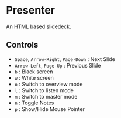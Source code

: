Presenter
=========

An HTML based slidedeck.

Controls
--------

* `Space`, `Arrow-Right`, `Page-Down` : Next Slide
* `Arrow-Left`, `Page-Up` : Previous Slide
* `b` : Black screen
* `w` : White screen
* `o` : Switch to overview mode
* `l` : Switch to listen mode
* `m` : Switch to master mode
* `n` : Toggle Notes
* `p` : Show/Hide Mouse Pointer

